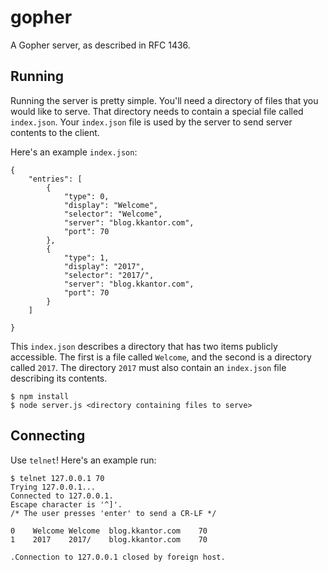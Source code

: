 # gopher
A Gopher server, as described in RFC 1436.

## Running
Running the server is pretty simple. You'll need a directory
of files that you would like to serve. That directory needs to contain a
special file called `index.json`. Your `index.json` file is used by the server
to send server contents to the client.

Here's an example `index.json`:
```
{
    "entries": [
        {
            "type": 0,
            "display": "Welcome",
            "selector": "Welcome",
            "server": "blog.kkantor.com",
            "port": 70
        },
        {
            "type": 1,
            "display": "2017",
            "selector": "2017/",
            "server": "blog.kkantor.com",
            "port": 70
        }
    ]

}
```
This `index.json` describes a directory that has two items publicly accessible.
The first is a file called `Welcome`, and the second is a directory called
`2017`. The directory `2017` must also contain an `index.json` file describing
its contents.

```
$ npm install
$ node server.js <directory containing files to serve>
```

## Connecting
Use `telnet`! Here's an example run:
```
$ telnet 127.0.0.1 70
Trying 127.0.0.1...
Connected to 127.0.0.1.
Escape character is '^]'.
/* The user presses 'enter' to send a CR-LF */

0    Welcome Welcome  blog.kkantor.com    70
1    2017    2017/    blog.kkantor.com    70

.Connection to 127.0.0.1 closed by foreign host.
```

